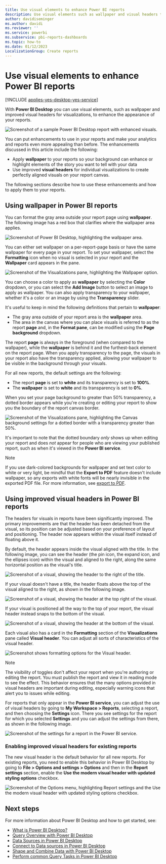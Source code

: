```yaml
---
title: Use visual elements to enhance Power BI reports
description: Use visual elements such as wallpaper and visual headers to enhance reports
author: davidiseminger
ms.author: davidi
ms.reviewer: ''
ms.service: powerbi
ms.subservice: pbi-reports-dashboards
ms.topic: how-to
ms.date: 01/12/2023
LocalizationGroup: Create reports
---
```

# Use visual elements to enhance Power BI reports

[!INCLUDE [applies-yes-desktop-yes-service](../includes/applies-yes-desktop-yes-service.md)]

With **Power BI Desktop** you can use visual elements, such as wallpaper and improved visual headers for visualizations, to enhance the appearance of your reports.

![Screenshot of a sample Power BI Desktop report with enhanced visuals.](media/desktop-visual-elements-for-reports/visual-elements-for-reports_01.png)

You can put enhancements to use in your reports and make your analytics and reports even more appealing than before. The enhancements discussed in this article include the following:

* Apply **wallpaper** to your reports so your background can enhance or highlight elements of the story you want to tell with your data
* Use improved **visual headers** for individual visualizations to create perfectly aligned visuals on your report canvas.

The following sections describe how to use these enhancements and how to apply them to your reports.

## Using wallpaper in Power BI reports

You can format the gray area outside your report page using **wallpaper**. The following image has a red box that clarifies where the wallpaper area applies.

![Screenshot of Power BI Desktop, highlighting the wallpaper area.](media/desktop-visual-elements-for-reports/visual-elements-for-reports_02.png)

You can either set wallpaper on a per-report-page basis or have the same wallpaper for every page in your report. To set your wallpaper, select the **Formatting** icon when no visual is selected in your report and the **Wallpaper** card appears in the pane.

![Screenshot of the Visualizations pane, highlighting the Wallpaper option.](media/desktop-visual-elements-for-reports/visual-elements-for-reports_03.png)

You can choose a color to apply as **wallpaper** by selecting the **Color** dropdown, or you can select the **Add Image** button to select an image to apply as wallpaper. You can also apply transparency to your wallpaper, whether it's a color or an image by using the **Transparency** slider.

It's useful to keep in mind the following definitions that pertain to **wallpaper**:

* The gray area outside of your report area is the **wallpaper** area.
* The area in the canvas where you can place visuals is referred to as the report **page** and, in the **Format pane**, can be modified using the **Page background** dropdown.

The report **page** is always in the foreground (when compared to the wallpaper), while the **wallpaper** is behind it and the furthest-back element on the report page. When you apply transparency to the page, the visuals in your report also have the transparency applied, allowing your wallpaper to be visible in the background through your visuals.

For all new reports, the default settings are the following:

* The report **page** is set to **white** and its transparency is set to **100%**.
* The **wallpaper** is set to **white** and its transparency is set to **0%**.

When you set your page background to greater than 50% transparency, a dotted border appears while you're creating or editing your report to show you the boundary of the report canvas border.

![Screenshot of the Visualizations pane, highlighting the Canvas background settings for a dotted border with a transparency greater than 50%.](media/desktop-visual-elements-for-reports/visual-elements-for-reports_04.png)

It's important to note that the dotted boundary *only* shows up when editing your report and does *not* appear for people who are viewing your published report, such as when it's viewed in the **Power BI service**.

> [!NOTE]
> If you use dark-colored backgrounds for wallpaper and set text color to white or very light, be mindful that the **Export to PDF** feature doesn't include wallpaper, so any exports with white fonts will be nearly invisible in the exported PDF file. For more information, see [export to PDF](../collaborate-share/end-user-pdf.md).

## Using improved visual headers in Power BI reports

The headers for visuals in reports have been significantly improved. The primary improvements are that the header has been detached from the visual, so its position can be adjusted based on your preference of layout and positioning. The header now appears within the visual itself instead of floating above it.

By default, the header appears inside the visual aligned with the title. In the following image, you can see the header (the pin icon, the expand icon, and the ellipses icon) within the visual and aligned to the right, along the same horizontal position as the visual's title.

![Screenshot of a visual, showing the header to the right of the title.](media/desktop-visual-elements-for-reports/visual-elements-for-reports_05.png)

If your visual doesn't have a title, the header floats above the top of the visual aligned to the right, as shown in the following image.

![Screenshot of a visual, showing the header at the top right of the visual.](media/desktop-visual-elements-for-reports/visual-elements-for-reports_07.png)

If your visual is positioned all the way to the top of your report, the visual header instead snaps to the bottom of the visual.

![Screenshot of a visual, showing the header at the bottom of the visual.](media/desktop-visual-elements-for-reports/visual-elements-for-reports_08.png)

Each visual also has a card in the **Formatting** section of the **Visualizations** pane called **Visual header**. You can adjust all sorts of characteristics of the visual header.

![Screenshot shows formatting options for the Visual header.](media/desktop-visual-elements-for-reports/visual-elements-for-reports_09.png)

> [!NOTE]
> The visibility of toggles don't affect your report when you're authoring or editing the report. You must publish the report and view it in reading mode to see the effect. This behavior ensures that the many options provided in visual headers are important during editing, especially warning icons that alert you to issues while editing.

For reports that only appear in the **Power BI service**, you can adjust the use of visual headers by going to **My Workspace > Reports**, selecting a report, and then choosing the **Settings** icon. There you see settings for the report for which you selected **Settings** and you can adjust the settings from there, as shown in the following image.

![Screenshot of the settings for a report in the Power BI service.](media/desktop-visual-elements-for-reports/visual-elements-for-reports_10.png)

### Enabling improved visual headers for existing reports

The new visual header is the default behavior for all new reports. For existing reports, you need to enable this behavior in Power BI Desktop by going to **File > Options and settings > Options** and then in the **Report settings** section, enable the **Use the modern visual header with updated styling options** checkbox.

![Screenshot of the Options menu, highlighting Report settings and the Use the modern visual header with updated styling options checkbox.](media/desktop-visual-elements-for-reports/visual-elements-for-reports_06.png)

## Next steps

For more information about Power BI Desktop and how to get started, see:

* [What is Power BI Desktop?](../fundamentals/desktop-what-is-desktop.md)
* [Query Overview with Power BI Desktop](../transform-model/desktop-query-overview.md)
* [Data Sources in Power BI Desktop](../connect-data/desktop-data-sources.md)
* [Connect to Data sources in Power BI Desktop](../connect-data/desktop-connect-to-data.md)
* [Shape and Combine Data with Power BI Desktop](../connect-data/desktop-shape-and-combine-data.md)
* [Perform common Query Tasks in Power BI Desktop](../transform-model/desktop-common-query-tasks.md)